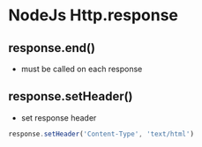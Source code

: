 # NodeJs Http.response

## response.end()

- must be called on each response

## response.setHeader()

- set response header

```js
response.setHeader('Content-Type', 'text/html')
```
